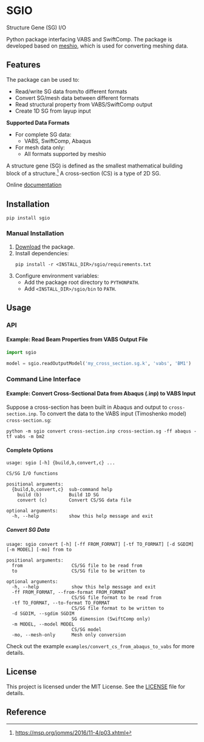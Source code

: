 # SGIO


Structure Gene (SG) I/O

Python package interfacing VABS and SwiftComp.
The package is developed based on [meshio](https://github.com/nschloe/meshio), which is used for converting meshing data.

## Features

The package can be used to:
- Read/write SG data from/to different formats
- Convert SG/mesh data between different formats
- Read structural property from VABS/SwiftComp output
- Create 1D SG from layup input

**Supported Data Formats**

- For complete SG data:
  - VABS, SwiftComp, Abaqus
- For mesh data only:
  - All formats supported by meshio

A structure gene (SG) is defined as the smallest mathematical building block of a structure.[^1]
A cross-section (CS) is a type of 2D SG.

Online [documentation](https://wenbinyugroup.github.io/sgio/)

## Installation

```shell
pip install sgio
```

### Manual Installation

1. [Download](https://github.com/wenbinyugroup/sgio) the package.
2. Install dependencies:
    ```shell
    pip install -r <INSTALL_DIR>/sgio/requirements.txt
    ```
3. Configure environment variables:
    - Add the package root directory to `PYTHONPATH`.
    - Add `<INSTALL_DIR>/sgio/bin` to `PATH`.

## Usage

### API

#### Example: Read Beam Properties from VABS Output File

```python
import sgio

model = sgio.readOutputModel('my_cross_section.sg.k', 'vabs', 'BM1')
```

### Command Line Interface

#### Example: Convert Cross-Sectional Data from Abaqus (.inp) to VABS Input

Suppose a cross-section has been built in Abaqus and output to `cross-section.inp`.
To convert the data to the VABS input (Timoshenko model) `cross-section.sg`:
```shell
python -m sgio convert cross-section.inp cross-section.sg -ff abaqus -tf vabs -m bm2
```

#### Complete Options

```text
usage: sgio [-h] {build,b,convert,c} ...

CS/SG I/O functions

positional arguments:
  {build,b,convert,c}  sub-command help
    build (b)          Build 1D SG
    convert (c)        Convert CS/SG data file

optional arguments:
  -h, --help           show this help message and exit
```

##### Convert SG Data

```text
usage: sgio convert [-h] [-ff FROM_FORMAT] [-tf TO_FORMAT] [-d SGDIM] [-m MODEL] [-mo] from to

positional arguments:
  from                  CS/SG file to be read from
  to                    CS/SG file to be written to

optional arguments:
  -h, --help            show this help message and exit
  -ff FROM_FORMAT, --from-format FROM_FORMAT
                        CS/SG file format to be read from
  -tf TO_FORMAT, --to-format TO_FORMAT
                        CS/SG file format to be written to
  -d SGDIM, --sgdim SGDIM
                        SG dimension (SwiftComp only)
  -m MODEL, --model MODEL
                        CS/SG model
  -mo, --mesh-only      Mesh only conversion
```

Check out the example `examples/convert_cs_from_abaqus_to_vabs` for more details.

## License

This project is licensed under the MIT License.
See the [LICENSE](LICENSE) file for details.

## Reference

[^1]: https://msp.org/jomms/2016/11-4/p03.xhtml
